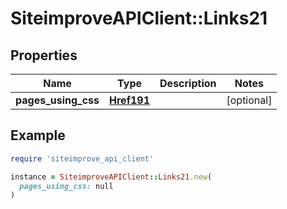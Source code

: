 # SiteimproveAPIClient::Links21

## Properties

| Name | Type | Description | Notes |
| ---- | ---- | ----------- | ----- |
| **pages_using_css** | [**Href191**](Href191.md) |  | [optional] |

## Example

```ruby
require 'siteimprove_api_client'

instance = SiteimproveAPIClient::Links21.new(
  pages_using_css: null
)
```

